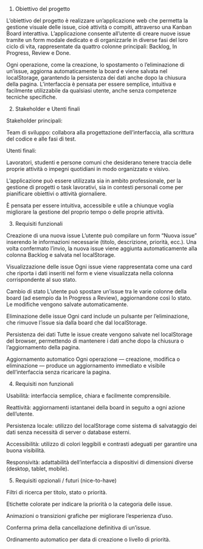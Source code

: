 1. Obiettivo del progetto

L’obiettivo del progetto è realizzare un’applicazione web che permetta la gestione visuale delle issue, cioè attività o compiti, attraverso una Kanban Board interattiva.
L’applicazione consente all’utente di creare nuove issue tramite un form modale dedicato e di organizzarle in diverse fasi del loro ciclo di vita, rappresentate da quattro colonne principali: Backlog, In Progress, Review e Done.

Ogni operazione, come la creazione, lo spostamento o l’eliminazione di un’issue, aggiorna automaticamente la board e viene salvata nel localStorage, garantendo la persistenza dei dati anche dopo la chiusura della pagina.
L’interfaccia è pensata per essere semplice, intuitiva e facilmente utilizzabile da qualsiasi utente, anche senza competenze tecniche specifiche.

2. Stakeholder e Utenti finali

Stakeholder principali:

Team di sviluppo: collabora alla progettazione dell’interfaccia, alla scrittura del codice e alle fasi di test.

Utenti finali:

Lavoratori, studenti e persone comuni che desiderano tenere traccia delle proprie attività o impegni quotidiani in modo organizzato e visivo.

L’applicazione può essere utilizzata sia in ambito professionale, per la gestione di progetti o task lavorativi, sia in contesti personali come per pianificare obiettivi o attività giornaliere.

È pensata per essere intuitiva, accessibile e utile a chiunque voglia migliorare la gestione del proprio tempo o delle proprie attività.

3. Requisiti funzionali

Creazione di una nuova issue
L’utente può compilare un form “Nuova issue” inserendo le informazioni necessarie (titolo, descrizione, priorità, ecc.). Una volta confermato l’invio, la nuova issue viene aggiunta automaticamente alla colonna Backlog e salvata nel localStorage.

Visualizzazione delle issue
Ogni issue viene rappresentata come una card che riporta i dati inseriti nel form e viene visualizzata nella colonna corrispondente al suo stato.

Cambio di stato
L’utente può spostare un’issue tra le varie colonne della board (ad esempio da In Progress a Review), aggiornandone così lo stato. Le modifiche vengono salvate automaticamente.

Eliminazione delle issue
Ogni card include un pulsante per l’eliminazione, che rimuove l’issue sia dalla board che dal localStorage.

Persistenza dei dati
Tutte le issue create vengono salvate nel localStorage del browser, permettendo di mantenere i dati anche dopo la chiusura o l’aggiornamento della pagina.

Aggiornamento automatico
Ogni operazione — creazione, modifica o eliminazione — produce un aggiornamento immediato e visibile dell’interfaccia senza ricaricare la pagina.

4. Requisiti non funzionali

Usabilità: interfaccia semplice, chiara e facilmente comprensibile.

Reattività: aggiornamenti istantanei della board in seguito a ogni azione dell’utente.

Persistenza locale: utilizzo del localStorage come sistema di salvataggio dei dati senza necessità di server o database esterni.

Accessibilità: utilizzo di colori leggibili e contrasti adeguati per garantire una buona visibilità.

Responsività: adattabilità dell’interfaccia a dispositivi di dimensioni diverse (desktop, tablet, mobile).

5. Requisiti opzionali / futuri (nice-to-have)

Filtri di ricerca per titolo, stato o priorità.

Etichette colorate per indicare la priorità o la categoria delle issue.

Animazioni o transizioni grafiche per migliorare l’esperienza d’uso.

Conferma prima della cancellazione definitiva di un’issue.

Ordinamento automatico per data di creazione o livello di priorità.
